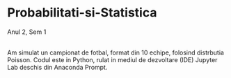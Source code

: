 # Probabilitati-si-Statistica
Anul 2, Sem 1

<br/>
Am simulat un campionat de fotbal, format din 10 echipe, folosind distrbutia Poisson. Codul este in Python, rulat in mediul de dezvoltare (IDE) Jupyter Lab deschis din Anaconda Prompt.
